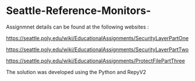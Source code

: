 # Seattle-Reference-Monitors-
Assignmnet details can be found at the following websites :

https://seattle.poly.edu/wiki/EducationalAssignments/SecurityLayerPartOne

https://seattle.poly.edu/wiki/EducationalAssignments/SecurityLayerPartTwo

https://seattle.poly.edu/wiki/EducationalAssignments/ProtectFilePartThree


The solution was developed using the Python and RepyV2
